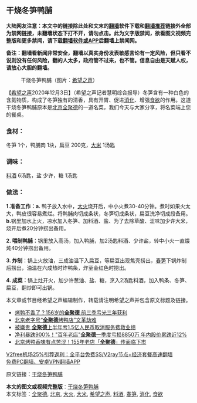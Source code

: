  <h2>干烧冬笋鸭脯</h2> <p class="notice"><b>大陆网友注意：本文中的链接除此处和文末的<a href="https://github.com/bannedbook/fanqiang" >翻墙</a>软件下载和<a href="https://github.com/killgcd/justmysocks/blob/master/README.md">翻墙推荐</a>链接外全部为禁网链接，未翻墙状态下打不开，请勿点击。此为文字版禁闻，欲看图文视频完整版和更多禁闻，请下载<a href="https://github.com/bannedbook/fanqiang">翻墙软件或APP</a>后翻墙上禁闻网。</p><p>备注：翻墙看新闻非常安全，翻墙以真实身份发表敏感言论有一定风险，但只看不说则没有任何风险，翻的人太多，政府管不过来，也不管。信息自由是天赋人权，请放心大胆的翻墙。</b></p>  <div class="entry"> <figure><figcaption>干烧冬笋鸭脯（图片：<a href="https://www.bannedbook.org/bnews/tag/%e5%b8%8c%e6%9c%9b%e4%b9%8b%e5%a3%b0/" class="st_tag internal_tag" rel="tag" title="标签 希望之声 下的日志">希望之声</a>）</figcaption></figure> <p>【<span class='wp_keywordlink_affiliate'><a href="https://www.soundofhope.org" title="希望之声" target="_blank">希望之声</a></span>2020年12月3日】（希望之声记者慧明综合报导）冬笋含有一种白色的含氮物质，构成了冬笋独有的清香，具有开胃、促进<a href="https://www.bannedbook.org/bnews/tag/%E6%B6%88%E5%8C%96/" class="st_tag internal_tag" rel="tag" title="标签 消化 下的日志">消化</a>、增强<a href="https://www.bannedbook.org/bnews/tag/%E9%A3%9F%E6%AC%B2/" class="st_tag internal_tag" rel="tag" title="标签 食欲 下的日志">食欲</a>的作用。这道干烧冬笋鸭脯原本是<a href="https://www.bannedbook.org/bnews/tag/%e5%8c%97%e4%ba%ac/" class="st_tag internal_tag" rel="tag" title="标签 北京 下的日志">北京</a><a href="https://www.bannedbook.org/bnews/tag/%E5%85%A8%E8%81%9A%E5%BE%B7/" class="st_tag internal_tag" rel="tag" title="标签 全聚德 下的日志">全聚德</a>的一道名菜，我们今天与大家分享，将名菜端上您的餐桌。</p> <h3>食材：</h3> <p>冬笋 1个，鸭脯肉 1块，扁豆 200克，<a href="https://www.bannedbook.org/bnews/tag/%E5%A4%A7%E7%B1%B3/" class="st_tag internal_tag" rel="tag" title="标签 大米 下的日志">大米</a> 1汤匙</p> <h3>调味：</h3> <p><a href="https://www.bannedbook.org/bnews/tag/%E6%96%99%E9%85%92/" class="st_tag internal_tag" rel="tag" title="标签 料酒 下的日志">料酒</a> 6汤匙，盐 少许，糖 1汤匙</p>  <h3>做法：</h3> <p><strong>1.准备工作：a. </strong>鸭子放入水中，<a href="https://www.bannedbook.org/bnews/tag/%e5%a4%a7%e7%81%ab/" class="st_tag internal_tag" rel="tag" title="标签 大火 下的日志">大火</a>烧开后，中小火煮30-40分钟。煮时如果火太大，鸭皮很容易煮烂。将鸭脯肉切成条状，冬笋切成条状，扁豆洗净切成段备用。<strong>b.</strong>锅里加水上火，凉水加入冬笋、加料酒、盐、为了去除草酸、涩味加少许大米，烧开后煮20分钟捞出备用。</p> <p><strong>2. 喂制鸭脯：</strong>锅里放入高汤，加入鸭脯，加2汤匙料酒、少许盐，转中小火一直煨炖40分钟捞出备用。</p> <p><strong>3. 炸制</strong>：锅上火放油，三成油温下入扁豆，等扁豆出现焦壳捞出，<a href="https://www.bannedbook.org/bnews/tag/%e6%98%a5%e7%ac%8b/" class="st_tag internal_tag" rel="tag" title="标签 春笋 下的日志">春笋</a>下锅炸制后捞出，油温在六成热时炸鸭条，炸至金红色时捞出。</p>  <p><strong>4. 成菜：</strong>锅上灶开火，加少许葱油、盐、糖，烹入2汤匙料酒，加入鸭条、冬笋、扁豆，翻炒即可出锅。</p> <p>本文章或节目经希望之声编辑制作，转载请注明希望之声并包含原文标题及链接。</p> <ul class='op-related-articles' title='相关阅读'> <li><a href='https://www.bannedbook.org/bnews/cnnews/20201028/1421385.html' target='_blank'>烤鸭不香了？156岁的<b>全聚德</b> 前三季亏光三年获利</a></li> <li><a href='https://www.bannedbook.org/bnews/lishi/20200727/1366706.html' target='_blank'>北京老字号“<b>全聚德</b>烤鸭店”文革劫难</a></li> <li><a href='https://www.bannedbook.org/bnews/baitai/20200726/1366455.html' target='_blank'>被嫌贵 <b>全聚德</b>上半年亏1.5亿人民币取消服务费救业绩</a></li> <li><a href='https://www.bannedbook.org/bnews/finance/20200424/1318573.html' target='_blank'>净利暴跌900%！&quot;百年老店&quot;<b>全聚德</b>一季度亏损8850万 年内股价累跌近12%</a></li> <li><a href='https://www.bannedbook.org/bnews/cnnews/20191205/1235398.html' target='_blank'>北京烤鸭香味有点苦涩！155年老店「<b>全聚德</b>」传面临下市</a></li> </ul> <p class="texttj"> <a href="https://www.bannedbook.org/forum23/topic22702.html" target="_blank">V2free机场25%引荐返利：全平台免费SS/V2ray节点+经济套餐高速翻墙</a><br/> <a href="https://github.com/bannedbook/fanqiang/wiki/%E7%A6%81%E9%97%BB%E7%BD%91%E5%AE%89%E5%8D%93%E7%BF%BB%E5%A2%99%E6%96%B0%E9%97%BBAPP" target="_blank">免费PC翻墙、安卓VPN翻墙APP</a></p><p>原文链接：<a class="src_link"  href="https://www.soundofhope.org/post/353626" target="_blank">干烧冬笋鸭脯</a></p> <a name='sharetosocial'></a>       <div><b>本文的图文或视频完整版</b>：<a href='https://www.bannedbook.org/bnews/comments/20201203/1441551.html'>干烧冬笋鸭脯</a></div>  </div><!--END ENTRY--> <div class="postfooter"> <div>本文标签：<a href="https://www.bannedbook.org/bnews/tag/%E5%85%A8%E8%81%9A%E5%BE%B7/" rel="tag">全聚德</a>, <a href="https://www.bannedbook.org/bnews/tag/%e5%8c%97%e4%ba%ac/" rel="tag">北京</a>, <a href="https://www.bannedbook.org/bnews/tag/%e5%a4%a7%e7%81%ab/" rel="tag">大火</a>, <a href="https://www.bannedbook.org/bnews/tag/%E5%A4%A7%E7%B1%B3/" rel="tag">大米</a>, <a href="https://www.bannedbook.org/bnews/tag/%e5%b8%8c%e6%9c%9b%e4%b9%8b%e5%a3%b0/" rel="tag">希望之声</a>, <a href="https://www.bannedbook.org/bnews/tag/%E6%96%99%E9%85%92/" rel="tag">料酒</a>, <a href="https://www.bannedbook.org/bnews/tag/%e6%98%a5%e7%ac%8b/" rel="tag">春笋</a>, <a href="https://www.bannedbook.org/bnews/tag/%E6%B6%88%E5%8C%96/" rel="tag">消化</a>, <a href="https://www.bannedbook.org/bnews/tag/%E9%A3%9F%E6%AC%B2/" rel="tag">食欲</a></div>  </div><!--END POSTFOOTER--> 